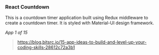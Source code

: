 ### React Countdown

This is a countdown timer application built using Redux middleware to create a countdown timer. It is styled with Material-UI design framework. 

*App 1 of 15*
> https://blog.bitsrc.io/15-app-ideas-to-build-and-level-up-your-coding-skills-28612c72a3b1
